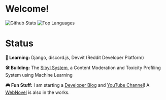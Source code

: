 # Welcome!

![Github Stats](https://github-readme-stats.vercel.app/api?username=dragonejt&theme=nord&show_icons=true)
![Top Languages](https://github-readme-stats.vercel.app/api/top-langs/?username=dragonejt&theme=nord)

# Status
**🤔 Learning:** Django, discord.js, Devvit (Reddit Developer Platform)

**🛠️ Building:** The [Sibyl System](https://github.com/dragonejt/sibyl), a Content Moderation and Toxicity Profiling System using Machine Learning

**🎮 Fun Stuff:** I am starting a [Developer Blog](https://dragonejt.dev/) and [YouTube Channel](https://www.youtube.com/@dragonejt)! A [WebNovel](https://www.wattpad.com/story/333797746-esparnica-le-fae) is also in the works.
